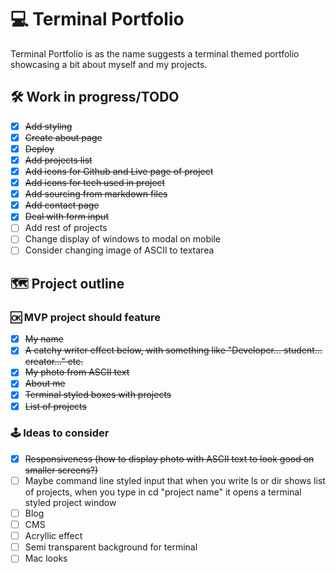 # 💻 Terminal Portfolio

Terminal Portfolio is as the name suggests a terminal themed portfolio showcasing a bit about myself and my projects.

## 🛠️ Work in progress/TODO

- [x] ~~Add styling~~
- [x] ~~Create about page~~
- [x] ~~Deploy~~
- [x] ~~Add projects list~~
- [x] ~~Add icons for Github and Live page of project~~
- [x] ~~Add icons for tech used in project~~
- [x] ~~Add sourcing from markdown files~~
- [x] ~~Add contact page~~
- [x] ~~Deal with form input~~
- [ ] Add rest of projects
- [ ] Change display of windows to modal on mobile
- [ ] Consider changing image of ASCII to textarea

## 🗺️ Project outline

### 🆗 MVP project should feature

- [x] ~~My name~~
- [x] ~~A catchy writer effect below, with something like "Developer... student... creator..." etc.~~
- [x] ~~My photo from ASCII text~~
- [x] ~~About me~~
- [x] ~~Terminal styled boxes with projects~~
- [x] ~~List of projects~~

### 🕹️ Ideas to consider

- [x] ~~Responsiveness (how to display photo with ASCII text to look good on smaller screens?)~~
- [ ] Maybe command line styled input that when you write ls or dir shows list of projects, when you type in cd "project name" it opens a terminal styled project window
- [ ] Blog
- [ ] CMS
- [ ] Acryllic effect
- [ ] Semi transparent background for terminal 
- [ ] Mac looks
